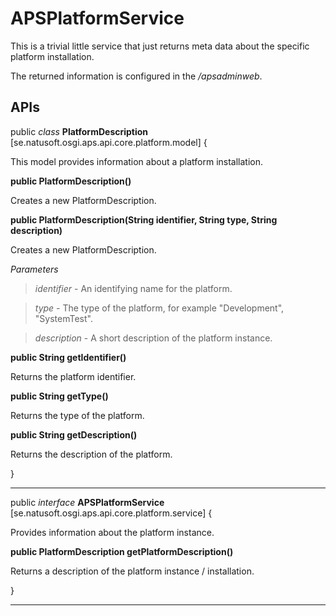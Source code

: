 # APSPlatformService

This is a trivial little service that just returns meta data about the specific platform installation.

The returned information is configured in the _/apsadminweb_.

## APIs

public _class_ __PlatformDescription__   [se.natusoft.osgi.aps.api.core.platform.model] {

This model provides information about a platform installation.







__public PlatformDescription()__

Creates a new PlatformDescription.

__public PlatformDescription(String identifier, String type, String description)__

Creates a new PlatformDescription.

_Parameters_

> _identifier_ - An identifying name for the platform. 

> _type_ - The type of the platform, for example "Development", "SystemTest". 

> _description_ - A short description of the platform instance. 

__public String getIdentifier()__

Returns the platform identifier.

__public String getType()__

Returns the type of the platform.

__public String getDescription()__

Returns the description of the platform.

}

----

    

public _interface_ __APSPlatformService__   [se.natusoft.osgi.aps.api.core.platform.service] {

Provides information about the platform instance.

__public PlatformDescription getPlatformDescription()__

Returns a description of the platform instance / installation.

}

----

    

